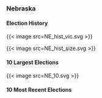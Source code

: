 ### Nebraska

#### Election History
{{< image src=NE_hist_vic.svg >}}

{{< image src=NE_hist_size.svg >}}

#### 10 Largest Elections
{{< image src=NE_10.svg >}}

#### 10 Most Recent Elections

